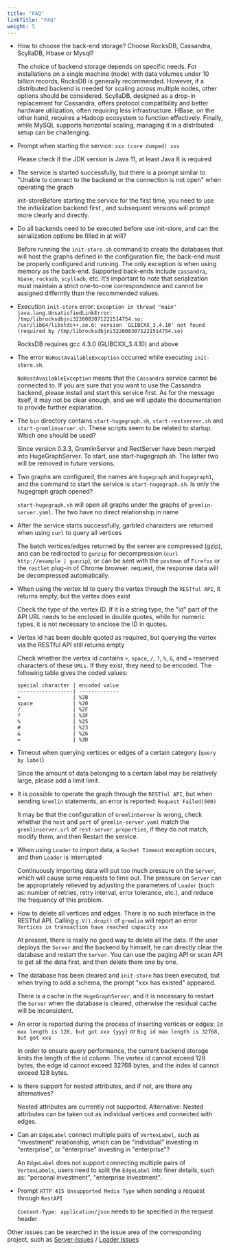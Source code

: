 ```yaml
---
title: "FAQ"
linkTitle: "FAQ"
weight: 5
---
```


- How to choose the back-end storage? Choose RocksDB, Cassandra, ScyllaDB, Hbase or Mysql?

  The choice of backend storage depends on specific needs. For installations on a single machine (node) with data volumes under 10 billion records, RocksDB is generally recommended. However, if a distributed backend is needed for scaling across multiple nodes, other options should be considered. ScyllaDB, designed as a drop-in replacement for Cassandra, offers protocol compatibility and better hardware utilization, often requiring less infrastructure. HBase, on the other hand, requires a Hadoop ecosystem to function effectively. Finally, while MySQL supports horizontal scaling, managing it in a distributed setup can be challenging.

- Prompt when starting the service: `xxx (core dumped) xxx`

  Please check if the JDK version is Java 11, at least Java 8 is required

- The service is started successfully, but there is a prompt similar to "Unable to connect to the backend or the connection is not open" when operating the graph

  init-storeBefore starting the service for the first time, you need to use the initialization backend first , and subsequent versions will prompt more clearly and directly.
  
- Do all backends need to be executed before use init-store, and can the serialization options be filled in at will?

  Before running the `init-store.sh` command to create the databases that will host the graphs defined in the configuration file, the back-end must be properly configured and running. The only exception is when using memory as the back-end. Supported back-ends include `cassandra`, `hbase`, `rocksdb`, `scylladb`, etc. It’s important to note that serialization must maintain a strict one-to-one correspondence and cannot be assigned differntly than the recommended values.

- Execution `init-store` error: ```Exception in thread "main" java.lang.UnsatisfiedLinkError: /tmp/librocksdbjni3226083071221514754.so: /usr/lib64/libstdc++.so.6: version `GLIBCXX_3.4.10' not found (required by /tmp/librocksdbjni3226083071221514754.so)```

  RocksDB requires gcc 4.3.0 (GLIBCXX_3.4.10) and above

- The error `NoHostAvailableException` occurred while executing `init-store.sh`.

  `NoHostAvailableException` means that the `Cassandra` service cannot be connected to. If you are sure that you want to use the Cassandra backend, please install and start this service first. As for the message itself, it may not be clear enough, and we will update the documentation to provide further explanation.
  
- The `bin` directory contains `start-hugegraph.sh`, `start-restserver.sh` and `start-gremlinserver.sh`.  These scripts seem to be related to startup.  Which one should be used?

  Since version 0.3.3, GremlinServer and RestServer have been merged into HugeGraphServer. To start, use start-hugegraph.sh. The latter two will be removed in future versions.

- Two graphs are configured, the names are `hugegraph` and `hugegraph1`, and the command to start the service is `start-hugegraph.sh`. Is only the hugegraph graph opened?

  `start-hugegraph.sh` will open all graphs under the graphs of `gremlin-server.yaml`.  The two have no direct relationship in name

- After the service starts successfully, garbled characters are returned when using `curl` to query all vertices

  The batch vertices/edges returned by the server are compressed (gzip), and can be redirected to `gunzip` for decompression (`curl http://example | gunzip`), or can be sent with the `postman` of `Firefox` or the `restlet` plug-in of Chrome browser. request, the response data will be decompressed automatically.
  
- When using the vertex Id to query the vertex through the `RESTful API`, it returns empty, but the vertex does exist

  Check the type of the vertex ID. If it is a string type, the "id" part of the API URL needs to be enclosed in double quotes, while for numeric types, it is not necessary to enclose the ID in quotes.

- Vertex Id has been double quoted as required, but querying the vertex via the   RESTful API  still returns empty
  
  Check whether the vertex id contains `+`, `space`, `/`, `?`, `%`, `&`, and `=` reserved characters of these `URLs`.  If they exist, they need to be encoded. The following table gives the coded values:
  
  ```
  special character | encoded value
  ------------------| -------------
  +                 | %2B
  space             | %20
  /                 | %2F
  ?                 | %3F
  %                 | %25
  #                 | %23
  &                 | %26
  =                 | %3D
  ```
  
- Timeout when querying vertices or edges of a certain category (`query by label`)

  Since the amount of data belonging to a certain label may be relatively large, please add a limit limit.

- It is possible to operate the graph through the `RESTful API`, but when sending `Gremlin` statements, an error is reported: `Request Failed(500)`

  It may be that the configuration of `GremlinServer` is wrong, check whether the `host` and `port` of `gremlin-server.yaml` match the `gremlinserver.url` of `rest-server.properties`, if they do not match, modify them, and then Restart the service.

- When using `Loader` to import data, a `Socket Timeout` exception occurs, and then `Loader` is interrupted

  Continuously importing data will put too much pressure on the `Server`, which will cause some requests to time out. The pressure on `Server` can be appropriately relieved by adjusting the parameters of `Loader` (such as: number of retries, retry interval, error tolerance, etc.), and reduce the frequency of this problem.

- How to delete all vertices and edges. There is no such interface in the RESTful API. Calling `g.V().drop()` of `gremlin` will report an error `Vertices in transaction have reached capacity xxx`

  At present, there is really no good way to delete all the data. If the user deploys the `Server` and the backend by himself, he can directly clear the database and restart the `Server`. You can use the paging API or scan API to get all the data first, and then delete them one by one.

- The database has been cleared and `init-store` has been executed, but when trying to add a schema, the prompt "xxx has existed" appeared.

  There is a cache in the `HugeGraphServer`, and it is necessary to restart the `Server` when the database is cleared, otherwise the residual cache will be inconsistent.

- An error is reported during the process of inserting vertices or edges: `Id max length is 128, but got xxx {yyy}` or `Big id max length is 32768, but got xxx`

  In order to ensure query performance, the current backend storage limits the length of the id column. The vertex id cannot exceed 128 bytes, the edge id cannot exceed 32768 bytes, and the index id cannot exceed 128 bytes.

- Is there support for nested attributes, and if not, are there any alternatives?

  Nested attributes are currently not supported. Alternative: Nested attributes can be taken out as individual vertices and connected with edges.

- Can an `EdgeLabel` connect multiple pairs of `VertexLabel`, such as "investment" relationship, which can be "individual" investing in "enterprise", or "enterprise" investing in "enterprise"?

  An `EdgeLabel` does not support connecting multiple pairs of `VertexLabels`, users need to split the `EdgeLabel` into finer details, such as: "personal investment", "enterprise investment".

- Prompt `HTTP 415 Unsupported Media Type` when sending a request through `RestAPI`

  `Content-Type: application/json` needs to be specified in the request header

Other issues can be searched in the issue area of the corresponding project, such as [Server-Issues](https://github.com/apache/hugegraph/issues) / [Loader Issues](https://github.com/apache/hugegraph-loader/issues)
